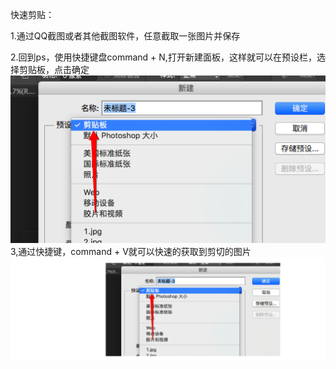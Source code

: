 快速剪贴：

1.通过QQ截图或者其他截图软件，任意截取一张图片并保存

2.回到ps，使用快捷键盘command + N,打开新建面板，这样就可以在预设栏，选择剪贴板，点击确定
![](/assets/Snip20170220_5.png)
3,通过快捷键，command + V就可以快速的获取到剪切的图片
![](/assets/Snip20170220_6.png)
